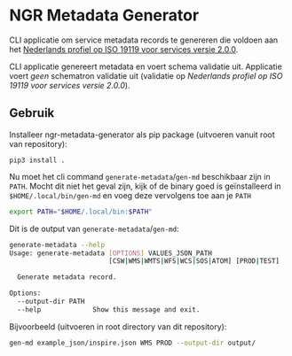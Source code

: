 # NGR Metadata Generator

CLI applicatie om service metadata records te genereren die voldoen aan het [Nederlands profiel op ISO 19119 voor services versie 2.0.0](https://docs.geostandaarden.nl/md/mdprofiel-iso19119/).

CLI applicatie genereert metadata en voert schema validatie uit. Applicatie voert *geen* schematron validatie uit (validatie op *Nederlands profiel op ISO 19119 voor services versie 2.0.0*).

## Gebruik

Installeer ngr-metadata-generator als pip package (uitvoeren vanuit root van repository):

```pip3
pip3 install .
```

Nu moet het cli command `generate-metadata`/`gen-md` beschikbaar zijn in `PATH`. Mocht dit niet het geval zijn, kijk of de binary goed is geïnstalleerd in `$HOME/.local/bin/gen-md` en voeg deze vervolgens toe aan je `PATH`

```bash
export PATH="$HOME/.local/bin:$PATH"
```

Dit is de output van `generate-metadata`/`gen-md`:

```bash
generate-metadata --help
Usage: generate-metadata [OPTIONS] VALUES_JSON_PATH
                         [CSW|WMS|WMTS|WFS|WCS|SOS|ATOM] [PROD|TEST]

  Generate metadata record.

Options:
  --output-dir PATH
  --help             Show this message and exit.
```

Bijvoorbeeld (uitvoeren in root directory van dit repository):

```bash
gen-md example_json/inspire.json WMS PROD --output-dir output/
```
